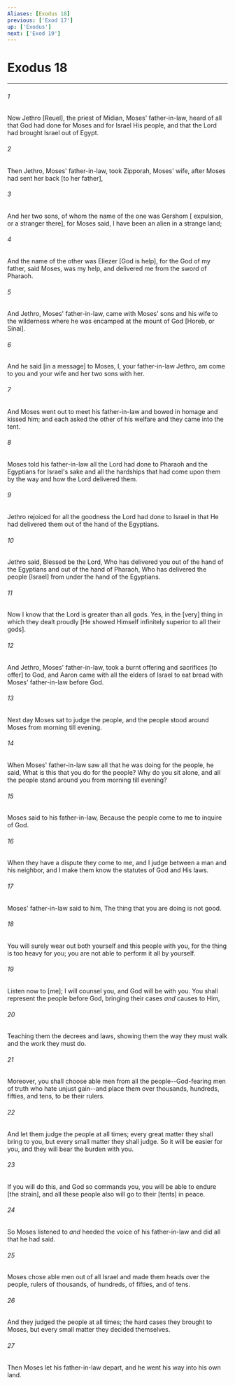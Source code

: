 ```yaml
---
Aliases: [Exodus 18]
previous: ['Exod 17']
up: ['Exodus']
next: ['Exod 19']
---
```

# Exodus 18

***














###### 1 






Now Jethro [Reuel], the priest of Midian, Moses' father-in-law, heard of all that God had done for Moses and for Israel His people, and that the Lord had brought Israel out of Egypt. 













###### 2 






Then Jethro, Moses' father-in-law, took Zipporah, Moses' wife, after Moses had sent her back [to her father], 













###### 3 






And her two sons, of whom the name of the one was Gershom [ expulsion, or a stranger there], for Moses said, I have been an alien in a strange land; 













###### 4 






And the name of the other was Eliezer [God is help], for the God of my father, said Moses, was my help, and delivered me from the sword of Pharaoh. 













###### 5 






And Jethro, Moses' father-in-law, came with Moses' sons and his wife to the wilderness where he was encamped at the mount of God [Horeb, or Sinai]. 













###### 6 






And he said [in a message] to Moses, I, your father-in-law Jethro, am come to you and your wife and her two sons with her. 













###### 7 






And Moses went out to meet his father-in-law and bowed in homage and kissed him; and each asked the other of his welfare and they came into the tent. 













###### 8 






Moses told his father-in-law all the Lord had done to Pharaoh and the Egyptians for Israel's sake and all the hardships that had come upon them by the way and how the Lord delivered them. 













###### 9 






Jethro rejoiced for all the goodness the Lord had done to Israel in that He had delivered them out of the hand of the Egyptians. 













###### 10 






Jethro said, Blessed be the Lord, Who has delivered you out of the hand of the Egyptians and out of the hand of Pharaoh, Who has delivered the people [Israel] from under the hand of the Egyptians. 













###### 11 






Now I know that the Lord is greater than all gods. Yes, in the [very] thing in which they dealt proudly [He showed Himself infinitely superior to all their gods]. 













###### 12 






And Jethro, Moses' father-in-law, took a burnt offering and sacrifices [to offer] to God, and Aaron came with all the elders of Israel to eat bread with Moses' father-in-law before God. 













###### 13 






Next day Moses sat to judge the people, and the people stood around Moses from morning till evening. 













###### 14 






When Moses' father-in-law saw all that he was doing for the people, he said, What is this that you do for the people? Why do you sit alone, and all the people stand around you from morning till evening? 













###### 15 






Moses said to his father-in-law, Because the people come to me to inquire of God. 













###### 16 






When they have a dispute they come to me, and I judge between a man and his neighbor, and I make them know the statutes of God and His laws. 













###### 17 






Moses' father-in-law said to him, The thing that you are doing is not good. 













###### 18 






You will surely wear out both yourself and this people with you, for the thing is too heavy for you; you are not able to perform it all by yourself. 













###### 19 






Listen now to [me]; I will counsel you, and God will be with you. You shall represent the people before God, bringing their cases _and_ causes to Him, 













###### 20 






Teaching them the decrees and laws, showing them the way they must walk and the work they must do. 













###### 21 






Moreover, you shall choose able men from all the people--God-fearing men of truth who hate unjust gain--and place them over thousands, hundreds, fifties, and tens, to be their rulers. 













###### 22 






And let them judge the people at all times; every great matter they shall bring to you, but every small matter they shall judge. So it will be easier for you, and they will bear the burden with you. 













###### 23 






If you will do this, and God so commands you, you will be able to endure [the strain], and all these people also will go to their [tents] in peace. 













###### 24 






So Moses listened to _and_ heeded the voice of his father-in-law and did all that he had said. 













###### 25 






Moses chose able men out of all Israel and made them heads over the people, rulers of thousands, of hundreds, of fifties, and of tens. 













###### 26 






And they judged the people at all times; the hard cases they brought to Moses, but every small matter they decided themselves. 













###### 27 






Then Moses let his father-in-law depart, and he went his way into his own land.
